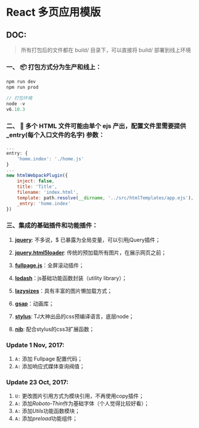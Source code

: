 # React 多页应用模版

## DOC:

> 所有打包后的文件都在 build/ 目录下，可以直接将 build/ 部署到线上环境

### 一、 📦 打包方式分为生产和线上：
```javascript
npm run dev
npm run prod
```
```javascript
// 打包环境
node -v
v6.10.3
```

### 二、 📃 多个 HTML 文件可能由单个 ejs 产出，配置文件里需要提供 _entry(每个入口文件的名字) 参数：
```javascript
...
entry: {
    'home.index': './home.js'
}
...
new htmlWebpackPlugin({
    inject: false,
    title: 'Title',
    filename: 'index.html',
    template: path.resolve(__dirname, '../src/htmlTemplates/app.ejs'),
    _entry: 'home.index'
})
```

### 三、集成的基础插件和功能插件：

   1. [**jquery**](https://jquery.com/): 不多说，$ 已暴露为全局变量，可以引用jQuery插件；
   
   2. [**jquery.html5loader**](https://github.com/GianlucaGuarini/jquery.html5loader): 传统的预加载所有图片，在展示网页之前；
   
   3. [**fullpage.js**](https://alvarotrigo.com/fullPage/)：全屏滚动插件；
   
   4. [**lodash**](https://lodash.com/)：js基础功能函数封装（utility library）；
   
   5. [**lazysizes**](https://github.com/aFarkas/lazysizes)：具有丰富的图片懒加载方式；
   
   6. [**gsap**](https://greensock.com/gsap)：动画库；
   
   7. [**stylus**](http://stylus-lang.com/): TJ大神出品的css预编译语言，底层node；
   
   8. [**nib**](http://tj.github.io/nib/): 配合stylus的css3扩展函数；


### Update 1 Nov, 2017:

1. `A:` 添加 Fullpage 配置代码；
2. `A:` 添加响应式媒体查询阀值；

### Update 23 Oct, 2017:

1. `U:` 更改图片引用方式为模块引用，不再使用copy插件；
2. `A:` 添加*Roboto-Thin*作为基础字体（个人觉得比较好看）；
3. `A:` 添加*Utils*功能函数模块；
4. `A:` 添加*preload*功能组件；

